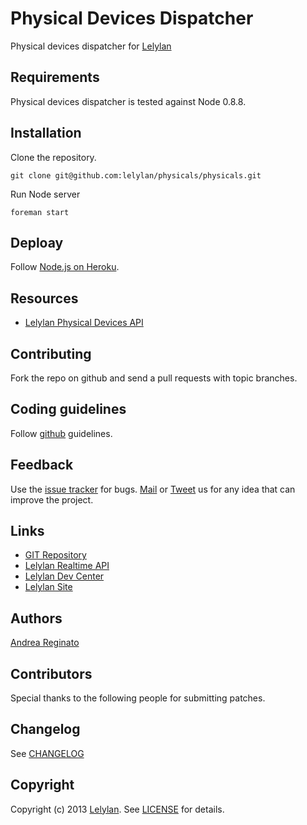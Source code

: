 # Physical Devices Dispatcher

Physical devices dispatcher for [Lelylan](http://dev.lelylan.com/api/physicals)

## Requirements

Physical devices dispatcher is tested against Node 0.8.8.

## Installation

Clone the repository.

    git clone git@github.com:lelylan/physicals/physicals.git

Run Node server

    foreman start

## Deploay

Follow [Node.js on Heroku](https://devcenter.heroku.com/articles/nodejs).

## Resources

* [Lelylan Physical Devices API](http://dev.lelylan.com/api/physicals)

## Contributing

Fork the repo on github and send a pull requests with topic branches.

## Coding guidelines

Follow [github](https://github.com/styleguide/) guidelines.

## Feedback

Use the [issue tracker](http://github.com/lelylan/physicals/issues) for bugs.
[Mail](mailto:touch@lelylan.com) or [Tweet](http://twitter.com/lelylan) us for any idea that can improve the project.

## Links

* [GIT Repository](http://github.com/lelylan/physicals)
* [Lelylan Realtime API](http://dev.lelylan.com/api/physicals)
* [Lelylan Dev Center](http://dev.lelylan.com)
* [Lelylan Site](http://lelylan.com)

## Authors

[Andrea Reginato](http://twitter.com/andreareginato)

## Contributors

Special thanks to the following people for submitting patches.

## Changelog

See [CHANGELOG](physicals/blob/master/CHANGELOG.md)

## Copyright

Copyright (c) 2013 [Lelylan](http://lelylan.com). See [LICENSE](physicals/blob/master/LICENSE.md) for details.

